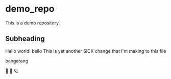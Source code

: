 # demo_repo
This is a demo repository.


## Subheading
Hello world!
bello
This is yet another SICK change that I'm making to this file

bangarang

🤪
🐆
🪐
